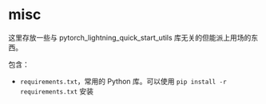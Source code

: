 # misc

这里存放一些与 pytorch_lightning_quick_start_utils 库无关的但能派上用场的东西。

包含：

- `requirements.txt`，常用的 Python 库。可以使用 `pip install -r requirements.txt` 安装
